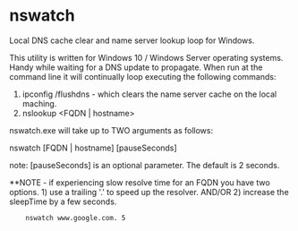 # nswatch
Local DNS cache clear and name server lookup loop for Windows.

This utility is written for Windows 10 / Windows Server operating systems.
Handy while waiting for a DNS update to propagate.
When run at the command line it will continually loop executing the following commands:
  
  1) ipconfig /flushdns - which clears the name server cache on the local maching.
  2) nslookup <FQDN | hostname>
  
nswatch.exe will take up to TWO arguments as follows: 

nswatch [FQDN | hostname] [pauseSeconds]

note: [pauseSeconds] is an optional parameter. The default is 2 seconds.
    
**NOTE - if experiencing slow resolve time for an FQDN you have two options.
        1) use a trailing '.' to speed up the resolver.
        AND/OR
        2) increase the sleepTime by a few seconds.
        
        nswatch www.google.com. 5
